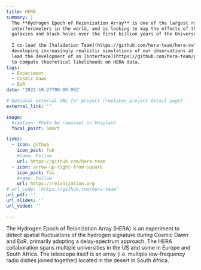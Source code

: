 ```yaml
---
title: HERA
summary: |
  The **Hydrogen Epoch of Reionization Array** is one of the largest radio
  interferometers in the world, and is looking to map the effects of the first stars,
  galaxies and black holes over the first billion years of the Universe.
  
  I co-lead the [Validation Team](https://github.com/hera-team/hera-validation),
  developing increasingly realistic simulations of our observations at scale. I also
  lead the development of an [interface](https://github.com/hera-team/pspec_likelihood)
  to compute theoretical likelihoods on HERA data.
tags:
  - Experiment
  - Cosmic Dawn
  - EoR
date: '2022-10-27T00:00:00Z'

# Optional external URL for project (replaces project detail page).
external_link: ''

image:
  #caption: Photo by rawpixel on Unsplash
  focal_point: Smart

links:
  - icon: github
    icon_pack: fab
    #name: Follow
    url: https://github.com/hera-team
  - icon: arrow-up-right-from-square
    icon_pack: fas
    #name: Follow
    url: https://reionization.org
# url_code: 'https://github.com/hera-team'
url_pdf: ''
url_slides: ''
url_video: ''

---
```



The Hydrogen Epoch of Reionization Array (HERA) is an experiment to detect spatial 
fluctuations of the hydrogen signature during Cosmic Dawn and EoR, primarily adopting
a delay-spectrum approach.
The HERA collaboration spans multiple universities in the US and some in Europe and South 
Africa. The telescope itself is an array (i.e. multiple low-frequency radio dishes 
joined together) located in the desert in South Africa. 